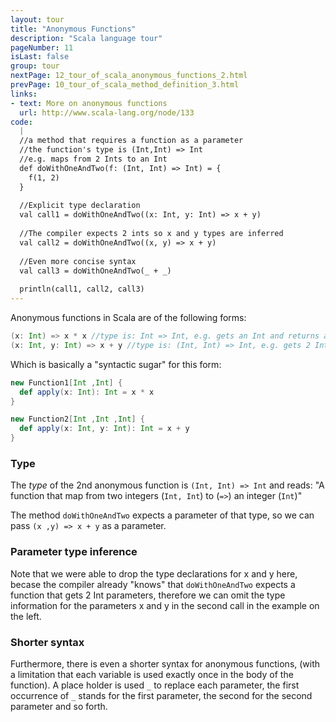 ```yaml
---
layout: tour
title: "Anonymous Functions"
description: "Scala language tour"
pageNumber: 11
isLast: false
group: tour
nextPage: 12_tour_of_scala_anonymous_functions_2.html
prevPage: 10_tour_of_scala_method_definition_3.html
links:
- text: More on anonymous functions 
  url: http://www.scala-lang.org/node/133
code:
  |
  //a method that requires a function as a parameter  
  //the function's type is (Int,Int) => Int  
  //e.g. maps from 2 Ints to an Int  
  def doWithOneAndTwo(f: (Int, Int) => Int) = {  
    f(1, 2)  
  }  
  
  //Explicit type declaration  
  val call1 = doWithOneAndTwo((x: Int, y: Int) => x + y)  
  
  //The compiler expects 2 ints so x and y types are inferred  
  val call2 = doWithOneAndTwo((x, y) => x + y)  
  
  //Even more concise syntax  
  val call3 = doWithOneAndTwo(_ + _)  
  
  println(call1, call2, call3)  
---
```


Anonymous functions in Scala are of the following forms:

```scala
(x: Int) => x * x //type is: Int => Int, e.g. gets an Int and returns an Int
(x: Int, y: Int) => x + y //type is: (Int, Int) => Int, e.g. gets 2 Ints and returns an Int
```

Which is basically a "syntactic sugar" for this form:

```scala
new Function1[Int ,Int] {
  def apply(x: Int): Int = x * x
}

new Function2[Int ,Int ,Int] {
  def apply(x: Int, y: Int): Int = x + y
}
```

### Type 

The *type* of the 2nd anonymous function is `(Int, Int) => Int` and reads: "A function that map from two integers (`Int, Int`) to (`=>`) an integer (`Int`)"
 
The method `doWithOneAndTwo` expects a parameter of that type, so we can pass `(x ,y) => x + y` as a parameter.

### Parameter type inference

Note that we were able to drop the type declarations for x and y here, becase the compiler already "knows" that `doWithOneAndTwo` expects a function that gets 2 Int parameters, therefore we can omit the type information for the parameters x and y in the second call in the example on the left.

### Shorter syntax
Furthermore, there is even a shorter syntax for anonymous functions, (with a limitation that each variable is used exactly once in the body of the function). A place holder is used `_` to replace each parameter, the first occurrence of `_` stands for the first parameter, the second for the second parameter and so forth. 
